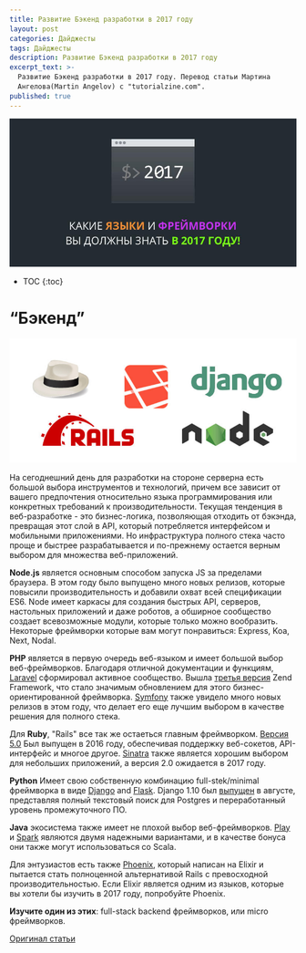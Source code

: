 ```yaml
---
title: Развитие Бэкенд разработки в 2017 году
layout: post
categories: Дайджесты
tags: Дайджесты
description: Развитие Бэкенд разработки в 2017 году
excerpt_text: >-
  Развитие Бэкенд разработки в 2017 году. Перевод статьи Мартина
  Ангелова(Martin Angelov) с "tutorialzine.com".
published: true
---
```


![Какие языки и фреймворки вы должны знать в 2017 году](/images/post/digest/04-2017/the-languages-and-frameworks-you-should-learn-in-2017.png)

* TOC
{:toc}

# “Бэкенд”

![Какие языки и фреймворки вы должны знать в 2017 году](/images/post/digest/04-2017/the-languages-and-frameworks-you-should-learn-in-2017-backend.jpg)

На сегоднешний день для разработки на стороне серверна есть большой выбора инструментов и технологий, причем все зависит от вашего предпочтения относительно языка программирования или конкретных требований к производительности. Текущая тенденция в веб-разработке - это бизнес-логика, позволяющая отходить от бэкэнда, превращая этот слой в API, который потребляется интерфейсом и мобильными приложениями. Но инфраструктура полного стека часто проще и быстрее разрабатывается и по-прежнему остается верным выбором для множества веб-приложений.

**Node.js** является основным способом запуска JS за пределами браузера. В этом году было выпущено много новых релизов, которые повысили производительность и добавили охват всей спецификации ES6. Node имеет каркасы для создания быстрых API, серверов, настольных приложений и даже роботов, а обширное сообщество создает всевозможные модули, которые только можно вообразить. Некоторые фреймворки которые вам могут понравиться: Express, Koa, Next, Nodal.

**PHP** является в первую очередь веб-языком и имеет большой выбор веб-фреймворков. Благодаря отличной документации и функциям, [Laravel](https://laravel.com/) сформировал активное сообщество. Вышла [третья версия](https://framework.zend.com/blog/2016-06-28-zend-framework-3.html) Zend Framework, что стало значимым обновлением для этого бизнес-ориентированной фреймворка. [Symfony](https://symfony.com/) также увидело много новых релизов в этом году, что делает его еще лучшим выбором в качестве решения для полного стека.

Для **Ruby**, "Rails" все так же остаеться главным фреймворком. [Версия 5.0](http://weblog.rubyonrails.org/2016/6/30/Rails-5-0-final/) Был выпущен в 2016 году, обеспечивая поддержку веб-сокетов, API-интерфейс и многое другое. [Sinatra](http://www.sinatrarb.com/) также является хорошим выбором для небольших приложений, а версия 2.0 ожидается в 2017 году.

**Python** Имеет свою собственную комбинацию full-stek/minimal фреймворка в виде [Django](https://www.djangoproject.com/) and [Flask](http://flask.pocoo.org/). Django 1.10 был [выпущен](https://www.djangoproject.com/weblog/2016/aug/01/django-110-released/) в августе, представляя полный текстовый поиск для Postgres и переработанный уровень промежуточного ПО.

**Java** экосистема также имеет не плохой выбор веб-фреймворков.
[Play](https://www.playframework.com/) и [Spark](http://sparkjava.com/) являются двумя надежными вариантами, и в качестве бонуса они также могут использоваться со Scala.

Для энтузиастов есть также [Phoenix](http://www.phoenixframework.org/), который написан на Elixir и пытается стать полноценной альтернативой Rails с превосходной производительностью. Если Elixir является одним из языков, которые вы хотели бы изучить в 2017 году, попробуйте Phoenix.

**Изучите один из этих**: full-stack backend фреймворков, или micro фреймворков.


[Оригинал статьи](http://tutorialzine.com/2016/12/the-languages-frameworks-tools-you-should-learn-in-2017/)
